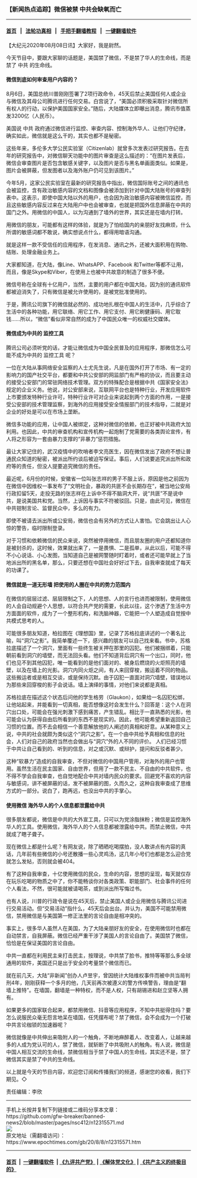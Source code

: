 ### 【新闻热点追踪】微信被禁 中共会缺氧而亡
------------------------

#### [首页](https://github.com/gfw-breaker/banned-news2/blob/master/README.md) &nbsp;&nbsp;|&nbsp;&nbsp; [法轮功真相](https://github.com/begood0513/basic/blob/master/README.md)  &nbsp;&nbsp;|&nbsp;&nbsp; [手把手翻墙教程](https://github.com/gfw-breaker/guides/wiki)  &nbsp;&nbsp;|&nbsp;&nbsp; [一键翻墙软件](https://github.com/gfw-breaker/nogfw/blob/master/README.md)  



<div><p>
 【大纪元2020年08月08日讯】大家好，我是尉然。
</p>
<p>
 今天节目中，要跟大家聊的话题是，美国禁了微信，不是禁了华人的生命线，而是禁了
 <ok href="https://www.epochtimes.com/gb/tag/%E4%B8%AD%E5%85%B1.html">
  中共
 </ok>
 的生命线。
</p>
<p>
</p>
<h4>
 微信到底如何审查用户内容的？
</h4>
<p>
 8月6日，美国总统川普刚刚签署了2项行政命令，45天后禁止美国任何人或企业与微信及其母公司腾讯进行任何交易。白宫说了，“美国必须积极采取针对微信所有权人的行动，以保护美国国家安全。”随后，大陆媒体立即曝出消息，腾讯市值蒸发3200亿（人民币）。
</p>
<p>
 美国说
 <ok href="https://www.epochtimes.com/gb/tag/%E4%B8%AD%E5%85%B1.html">
  中共
 </ok>
 政府通过微信进行监控、审查内容、控制海外华人、让他们守纪律，确实如此，微信就是这么干的，其实也都不是秘密。
</p>
<p>
 这些年来，多伦多大学公民实验室（Citizenlab）就曾多次发表过研究报告。在去年的研究报告中，对微信聊天功能中的图片审查是这么描述的：“在图片发表后，微信会审查图片是否包含敏感关键字，以及图片是否与黑名单画面类似。如果是，图片会被屏蔽，但发图者以及海外账户仍可见到该图片。”
</p>
<p>
 今年5月，这家公民实验室在最新的研究报告中指出，微信国际账号之间的通讯也会被监控，含有政治敏感内容的文档和图像会被添加到针对中国大陆账号的审查列表中。这表示，即使中国大陆以外的用户，也会因为政治敏感内容被微信监控，而且这些敏感内容反过来在大陆用户中也会被审查，也就是把国外信息屏蔽在中共的国门之外。用微信的中国人，以为沟通到了墙外的世界，其实还是在墙内打转。
</p>
<p>
 用微信的朋友，可能都有这样的体验，就是为了怕给国内的亲朋好友找麻烦，什么所谓的敏感词都不敢说，确实想说点什么，都得用暗语沟通。
</p>
<p>
 就是这样一款不受信任的应用程序，在发消息、通讯之外，还被大面积用在购物、结账、处理金融业务上。
</p>
<p>
 大家都知道，在大陆，像Line、WhatsAPP、Facebook 和Twitter等都不让用，而且，像是Skype和Viber，在使用上也被中共故意的制造了很多不便。
</p>
<p>
 微信号称在全球有十亿用户，当然，主要的用户都在中国大陆，因为别的通讯软件都被迫消失了，只有微信是被允许使用的，是被党批准使用的。
</p>
<p>
 于是，腾讯公司旗下的微信就必然的、成功地扎根在中国人的生活中，几乎综合了生活中的各种功能，用它联络、用它工作、用它支付、用它刷健康码、用它取钱……所以，“微信”看似非常自然的成为了中国民众唯一的权威社交媒体。
</p>
<h4>
 微信成为中共的
 <ok href="https://www.epochtimes.com/gb/tag/%E7%9B%91%E6%8E%A7%E5%B7%A5%E5%85%B7.html">
  监控工具
 </ok>
</h4>
<p>
 腾讯公司必须听党的话，才能让微信成为中国全民普及的应用程序，那微信怎么可能不成为中共的
 <ok href="https://www.epochtimes.com/gb/tag/%E7%9B%91%E6%8E%A7%E5%B7%A5%E5%85%B7.html">
  监控工具
 </ok>
 呢？
</p>
<p>
 一位在大陆从事网络安全监察的人士尤先生说，凡是在国外打开了市场、有一定的影响力的国产社交平台，都要和中共公安部的网监部门有严格的协议，而且要主动的接受公安部门的常驻网络技术管理。双方的特殊配合是根据中共《国家安全法》规定的企业义务。他说，对公安部来说，互联网平台也是特种行业，开发应用软件上市要颁发特种行业许可，特种行业许可对企业来说起到两个方面的作用，一是接受公安部的技术管理监察，到海外的应用接受安全情报部门的技术指导，二就是对企业的好处是可以在市场上垄断。
</p>
<p>
 微信多功能的应用，让中国人被绑定，这种对微信的依赖，也正好被中共政府大加利用。也因此，中共的审查机构和宣传机构一起炮制了党需要的各类舆论宣传，有人将之形容为一套由暴力支撑的“非暴力”惩罚措施。
</p>
<p>
 最让大家记住的，武汉疫情中的吹哨者李文亮医生，因在微信发出了政府不想让普通民众知道的秘密，被派出所约谈后被迫写保证。事后，人们说要追究派出所和政府等的责任，但没人提要追究微信的责任。
</p>
<p>
 最近呢，6月份的时候，安徽省一位叫张志祥的男子不服上诉，原因是他之前因为在微信中因维权一事发布了“文明社会，暴政的共匪不会长期存在”，被当地公安局行政扣留5天，走投无路的张志祥在上诉中不得不脑洞大开，说“共匪”不是说中共，是说美国共和党。当然，上诉因与事实不符被驳回。只是，由此可见，微信在中共钳制言论、监督民众中，多么的有力。
</p>
<p>
 即使不被请去派出所或公安局，微信也会有另外的方式让人害怕。它会跳出让人心惊的警告，临时限制登录。
</p>
<p>
 对于习惯和依赖微信的民众来说，突然被停用微信，而且朋友圈的用户还都知道你是被封杀的，这时候，效果就出来了，一是畏惧、二是孤单，从此以后，可能不得不小心说话、小心发图，当知道自己是被网警随时盯着时，或者还可能早就上了当地派出所的黑名单，那么，只要还想在中国社会好好过下去，自我审查就成了每天的功课了。
</p>
<h4>
 微信就是一道无形墙 把使用的人圈在中共的势力范围内
</h4>
<p>
 在微信的层层过滤、层层限制之下，人的思想、人的言行也进而被限制，使用微信的人会自动规避个人思想，以符合共产党的需要，长此以往，这个渗透了生活中方方面面的软件，成为了一个整形机构，和洗脑神器，它能把一个人塑造成自觉按中共模式思考的人。
</p>
<p>
 可能很多朋友知道，柏拉图在《理想国》里，记录了苏格拉底讲述的一个著名比喻，叫“洞穴之影”。我简单覆述一下，感兴趣的朋友可以自己找来看。书中，苏格拉底描述了一个洞穴，里面有一些终生被关押在那里的囚犯。他们被捆绑着，只能朝前看到洞穴的墙壁，而无法回头看。他们不知道背后洞穴有一个出口，同时，他们也见不到其他囚犯，唯一能看到的是他们面对的、被身后燃烧的火炬照亮的墙壁，以及在墙上的光影。洞穴内同火炬之间，有人来回穿梭，搬运着不同的物品。这些搬运者或是相互交谈，或是保持沉默。由于囚犯一直面对洞穴墙壁，错误地以为那些来回穿梭的影子会说话。墙上演绎的事情，对他们来说都是真相。
</p>
<p>
 苏格拉底在描述这个状态后问他的学生格劳（Glaukon），如果给一名囚犯松绑，让他站起来，并能看到一切真相，能否想像这时会发生什么？回答是：这个人在洞穴出口处，可能会在强光刺激下感到痛苦，产生错乱。相比于一直熟悉的光影，他可能会认为获得自由后所看到的东西不是现实的。因此，他可能希望重新返回自己习惯的位置。而不去会相信一个善意解放他的人阐述的真相和好意。从某种意义上说，中共的社会就颇为类似这个“洞穴之影”。在一个由中共给予真相和信息的社会，人们对自己的政府当然也会做出与“洞穴”外的人不同的评价。 人们已经习惯于中共让自己看到的、听到的信息，对之或沉默、或辩护，提问和反驳者甚少。
</p>
<p>
 这种“软暴力”造成的自我审查，不但对微信的中国用户管用，对海外的用户也管用。虽然生活在民主国家、自由世界，但用了一款不民主、不自由的中共软件，也不得不学会自我审查，也自觉地配合中共对墙内民众的要求。回避党不喜欢的内容与敏感词，讲不被屏蔽的话，发不被屏蔽的图，久而久之，这种自我审查成了思维方式的一部分。说白了，跑再远，也没出中共的手掌心。
</p>
<h4>
 使用微信 海外华人的个人信息都泄露给中共
</h4>
<p>
 很多朋友都说，微信是中共的大外宣工具，只可以为党涂脂抹粉；微信是监控海外华人的工具。使用微信，海外华人的个人信息都被泄露给中共。而禁止微信，中共就成了瞎子聋子。
</p>
<p>
 现在微信上都是什么呢？有网友说，除了晒晒吃喝摆拍，没人敢讲点有内容的真话，几年前有些微信的小号还散播一些心灵鸡汤，这几年小号们也都是怎么迎合党就怎么发帖，否则就会被404。
</p>
<p>
 有了这种自我审查，十亿使用微信的民众，生命的内容，思想的呈现，每天就仅存在玩乐吃喝的物质之中了，你不能畅谈你对各类政策、职能部门、社会事件的任何个人看法，不然，很可能就被请喝茶，或到派出所写悔过书。
</p>
<p>
 也有人说，川普的行政令是说在45天后，禁止美国人或企业用微信与腾讯公司进行交易活动。但“交易活动”指什么，45天后会出台。并认为，美国不可能禁用微信，禁用微信是与美国第一修正法里的言论自由是相冲突的。
</p>
<p>
 事实上，很多华人虽然人在美国，为了大陆亲朋好友的安全，在使用微信时也都在自动禁言，自我屏蔽。微信已经严重干涉了美国人的言论自由了。美国禁了微信，恰恰是在保证美国的言论自由。
</p>
<p>
 中共一直都在利用民主来打击民主，按理说，中共禁了脸书，推特等等那么多全球通用的软件，美国还只是出于安全的考量禁个微信而已。
</p>
<p>
 就在前几天，大陆“非新闻”创办人卢昱宇，曾因统计大陆维权事件而被中共当局判刑4年，刚刚获释一个多月的他，几天前再次被遵义的警方传唤警告，理由是“翻墙上推特”。在墙国，翻墙是一种特权，而不是人权，只有胡锡进和赵立坚等人拥有。
</p>
<p>
 如果更多的国家联合起来，都禁用微信、抖音等应用程序，不知中共挺得住吗？要怎么说服民众毫无怨言地呆在墙国，任凭摆布呢？禁了微信，会不会成为一个打破中共言论枷锁的加速器呢？
</p>
<p>
 微信就像是中共伸出来吸附人的一个触角，不断地麻醉着人、改变着人，让越来越多的人成为党认可的人，禁了微信，就斩断了中共吸附人的触角。有人说，微信是中国人相互交流的生命线，禁微信相当于禁了中国人的生命线，其实还不是，禁了微信其实是禁了中共的生命线。
</p>
<p>
 以上就是今天的节目内容，欢迎您订阅和传播我们的频道，感谢您的收看，我们下期见。◇
</p>
<p>
 责任编辑：李欣
</p>
</div>
<hr/>
手机上长按并复制下列链接或二维码分享本文章：<br/>
https://github.com/gfw-breaker/banned-news2/blob/master/pages/nsc412/n12315571.md <br/>
<a href='https://github.com/gfw-breaker/banned-news2/blob/master/pages/nsc412/n12315571.md'><img src='https://github.com/gfw-breaker/banned-news2/blob/master/pages/nsc412/n12315571.md.png'/></a> <br/>
原文地址（需翻墙访问）：https://www.epochtimes.com/gb/20/8/8/n12315571.htm


------------------------
#### [首页](https://github.com/gfw-breaker/banned-news2/blob/master/README.md) &nbsp;|&nbsp; [一键翻墙软件](https://github.com/gfw-breaker/nogfw/blob/master/README.md) &nbsp;| [《九评共产党》](https://github.com/gfw-breaker/9ping.md/blob/master/README.md#九评之一评共产党是什么) | [《解体党文化》](https://github.com/gfw-breaker/jtdwh.md/blob/master/README.md) | [《共产主义的终极目的》](https://github.com/gfw-breaker/gczydzjmd.md/blob/master/README.md)


<img src='http://gfw-breaker.win/banned-news2/pages/nsc412/n12315571.md' width='0px' height='0px'/>